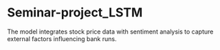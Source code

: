 # Seminar-project_LSTM
The model integrates stock price data with sentiment analysis to capture external factors influencing bank runs.
